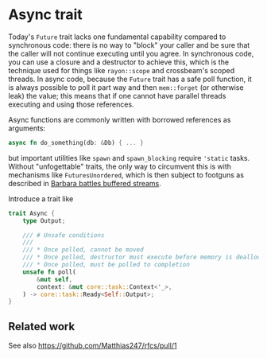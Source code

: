 # Async trait

Today's `Future` trait lacks one fundamental capability compared to synchronous code: there is no way to "block" your caller and be sure that the caller will not continue executing until you agree. In synchronous code, you can use a closure and a destructor to achieve this, which is the technique used for things like `rayon::scope` and crossbeam's scoped threads. In async code, because the `Future` trait has a safe poll function, it is always possible to poll it part way and then `mem::forget` (or otherwise leak) the value; this means that if one cannot have parallel threads executing and using those references.

Async functions are commonly written with borrowed references as arguments:

```rust
async fn do_something(db: &Db) { ... }
```

but important utilities like `spawn` and `spawn_blocking` require `'static` tasks. Without "unfogettable" traits, the only way to circumvent this is with mechanisms like `FuturesUnordered`, which is then subject to footguns as described in [Barbara battles buffered streams](https://rust-lang.github.io/wg-async-foundations/vision/status_quo/barbara_battles_buffered_streams.html).

Introduce a trait like

```rust
trait Async {
    type Output;

    /// # Unsafe conditions
    ///
    /// * Once polled, cannot be moved
    /// * Once polled, destructor must execute before memory is deallocated
    /// * Once polled, must be polled to completion
    unsafe fn poll(
        &mut self,
        context: &mut core::task::Context<'_>,
    ) -> core::task::Ready<Self::Output>;
}
```

## Related work

See also https://github.com/Matthias247/rfcs/pull/1
